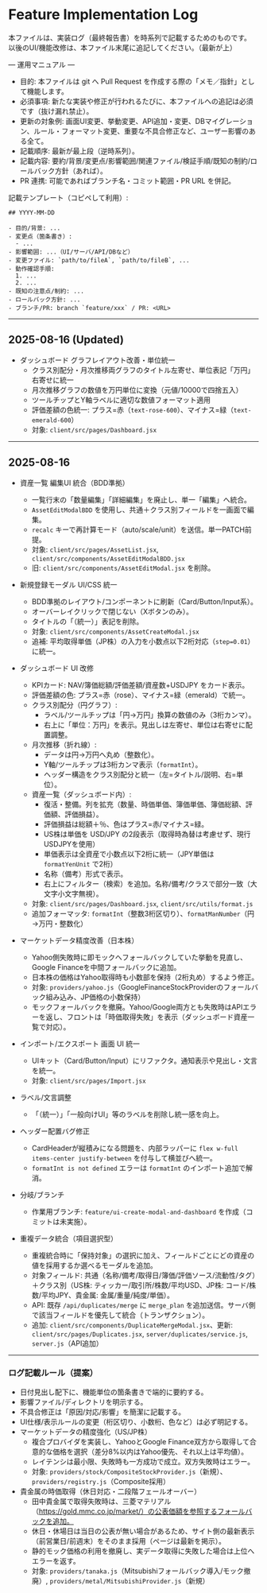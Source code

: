 # Feature Implementation Log

本ファイルは、実装ログ（最終報告書）を時系列で記載するためのものです。
以後のUI/機能改修は、本ファイル末尾に追記してください。（最新が上）

— 運用マニュアル —
- 目的: 本ファイルは git へ Pull Request を作成する際の「メモ／指針」として機能します。
- 必須事項: 新たな実装や修正が行われるたびに、本ファイルへの追記は必須です（抜け漏れ禁止）。
- 更新の対象例: 画面UI変更、挙動変更、API追加・変更、DBマイグレーション、ルール・フォーマット変更、重要な不具合修正など、ユーザー影響のある全て。
- 記載順序: 最新が最上段（逆時系列）。
- 記載内容: 要約/背景/変更点/影響範囲/関連ファイル/検証手順/既知の制約/ロールバック方針（あれば）。
- PR 連携: 可能であればブランチ名・コミット範囲・PR URL を併記。

記載テンプレート（コピペして利用）:
```
## YYYY-MM-DD

- 目的/背景: ...
- 変更点（箇条書き）:
  - ...
- 影響範囲: ...（UI/サーバ/API/DBなど）
- 変更ファイル: `path/to/fileA`, `path/to/fileB`, ...
- 動作確認手順:
  1. ...
  2. ...
- 既知の注意点/制約: ...
- ロールバック方針: ...
- ブランチ/PR: branch `feature/xxx` / PR: <URL>
```

---

## 2025-08-16 (Updated)

- ダッシュボード グラフレイアウト改善・単位統一
  - クラス別配分・月次推移両グラフのタイトル左寄せ、単位表記「万円」右寄せに統一
  - 月次推移グラフの数値を万円単位に変換（元値/10000で四捨五入）
  - ツールチップとY軸ラベルに適切な数値フォーマット適用
  - 評価差額の色統一: プラス=赤（`text-rose-600`）、マイナス=緑（`text-emerald-600`）
  - 対象: `client/src/pages/Dashboard.jsx`

---

## 2025-08-16

- 資産一覧 編集UI 統合（BDD準拠）
  - 一覧行末の「数量編集」「詳細編集」を廃止し、単一「編集」へ統合。
  - `AssetEditModalBDD` を使用し、共通＋クラス別フィールドを一画面で編集。
  - `recalc` キーで再計算モード（auto/scale/unit）を送信。単一PATCH前提。
  - 対象: `client/src/pages/AssetList.jsx`, `client/src/components/AssetEditModalBDD.jsx`
  - 旧: `client/src/components/AssetEditModal.jsx` を削除。

- 新規登録モーダル UI/CSS 統一
  - BDD準拠のレイアウト/コンポーネントに刷新（Card/Button/Input系）。
  - オーバーレイクリックで閉じない（Xボタンのみ）。
  - タイトルの「（統一）」表記を削除。
  - 対象: `client/src/components/AssetCreateModal.jsx`
  - 追補: 平均取得単価（JP株）の入力を小数点以下2桁対応（`step=0.01`）に統一。

- ダッシュボード UI 改修
  - KPIカード: NAV/簿価総額/評価差額/資産数+USDJPY をカード表示。
  - 評価差額の色: プラス=赤（rose）、マイナス=緑（emerald）で統一。
  - クラス別配分（円グラフ）:
    - ラベル/ツールチップは「円→万円」換算の数値のみ（3桁カンマ）。
    - 右上に「単位：万円」を表示。見出しは左寄せ、単位は右寄せに配置調整。
  - 月次推移（折れ線）:
    - データは円→万円へ丸め（整数化）。
    - Y軸/ツールチップは3桁カンマ表示（`formatInt`）。
    - ヘッダー構造をクラス別配分と統一（左=タイトル/説明、右=単位）。
  - 資産一覧（ダッシュボード内）:
    - 復活・整備。列を拡充（数量、時価単価、簿価単価、簿価総額、評価額、評価損益）。
    - 評価損益は総額＋％、色はプラス=赤/マイナス=緑。
    - US株は単価を USD/JPY の2段表示（取得時為替は考慮せず、現行USDJPYを使用）
    - 単価表示は全資産で小数点以下2桁に統一（JPY単価は `formatYenUnit` で2桁）
    - 名称（備考）形式で表示。
    - 右上にフィルター（検索）を追加。名称/備考/クラスで部分一致（大文字小文字無視）。
  - 対象: `client/src/pages/Dashboard.jsx`, `client/src/utils/format.js`
  - 追加フォーマッタ: `formatInt`（整数3桁区切り）、`formatManNumber`（円→万円・整数化）

- マーケットデータ精度改善（日本株）
  - Yahoo側失敗時に即モックへフォールバックしていた挙動を見直し、Google Financeを中間フォールバックに追加。
  - 日本株の価格はYahoo取得時も小数部を保持（2桁丸め）するよう修正。
  - 対象: `providers/yahoo.js`（GoogleFinanceStockProviderのフォールバック組み込み、JP価格の小数保持）
  - モックフォールバックを撤廃。Yahoo/Google両方とも失敗時はAPIエラーを返し、フロントは「時価取得失敗」を表示（ダッシュボード資産一覧で対応）。

- インポート/エクスポート 画面 UI 統一
  - UIキット（Card/Button/Input）にリファクタ。通知表示や見出し・文言を統一。
  - 対象: `client/src/pages/Import.jsx`

- ラベル/文言調整
  - 「（統一）」「一般向けUI」等のラベルを削除し統一感を向上。

- ヘッダー配置バグ修正
  - CardHeaderが縦積みになる問題を、内部ラッパーに `flex w-full items-center justify-between` を付与して横並びへ統一。
  - `formatInt is not defined` エラーは `formatInt` のインポート追加で解消。

- 分岐/ブランチ
  - 作業用ブランチ: `feature/ui-create-modal-and-dashboard` を作成（コミットは未実施）。

- 重複データ統合（項目選択型）
  - 重複統合時に「保持対象」の選択に加え、フィールドごとにどの資産の値を採用するか選べるモーダルを追加。
  - 対象フィールド: 共通（名称/備考/取得日/簿価/評価ソース/流動性/タグ）＋クラス別（US株: ティッカー/取引所/株数/平均USD、JP株: コード/株数/平均JPY、貴金属: 金属/重量/純度/単価）。
  - API: 既存 `/api/duplicates/merge` に `merge_plan` を追加送信。サーバ側で該当フィールドを優先して統合（トランザクション）。
  - 追加: `client/src/components/DuplicateMergeModal.jsx`、更新: `client/src/pages/Duplicates.jsx`, `server/duplicates/service.js`, `server.js`（API追加）

---

### ログ記載ルール（提案）
- 日付見出し配下に、機能単位の箇条書きで端的に要約する。
- 影響ファイル/ディレクトリを明示する。
- 不具合修正は「原因/対応/影響」を簡潔に記載する。
- UI仕様/表示ルールの変更（桁区切り、小数桁、色など）は必ず明記する。
- マーケットデータの精度強化（US/JP株）
  - 複合プロバイダを実装し、YahooとGoogle Finance双方から取得して合意的な価格を選択（差分8%以内はYahoo優先、それ以上は平均値）。
  - レイテンシは最小限、失敗時も一方成功で成立。双方失敗時はエラー。
  - 対象: `providers/stock/CompositeStockProvider.js`（新規）、`providers/registry.js`（Composite採用）
 - 貴金属の時価取得（休日対応・二段階フェールオーバー）
   - 田中貴金属で取得失敗時は、三菱マテリアル（https://gold.mmc.co.jp/market/）の公表価額を参照するフォールバックを追加。
   - 休日・休場日は当日の公表が無い場合があるため、サイト側の最新表示（前営業日/前週末）をそのまま採用（ページは最新を掲示）。
   - 静的モック価格の利用を撤廃し、実データ取得に失敗した場合は上位へエラーを返す。
   - 対象: `providers/tanaka.js`（Mitsubishiフォールバック導入/モック撤廃）, `providers/metal/MitsubishiProvider.js`（新規）
